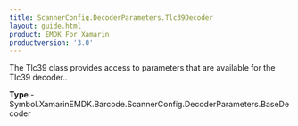 ```yaml
---
title: ScannerConfig.DecoderParameters.Tlc39Decoder
layout: guide.html 
product: EMDK For Xamarin 
productversion: '3.0' 
---
```

The Tlc39 class provides access to parameters that are available for the Tlc39 decoder..

**Type** - Symbol.XamarinEMDK.Barcode.ScannerConfig.DecoderParameters.BaseDecoder



